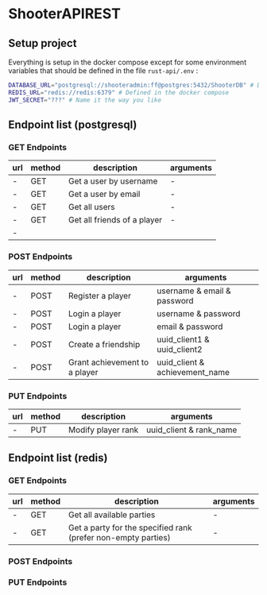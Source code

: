 # ShooterAPIREST

## Setup  project

Everything is setup in the docker compose except for some environment variables that should be defined in the file `rust-api/.env` :

```bash
DATABASE_URL="postgresql://shooteradmin:ff@postgres:5432/ShooterDB" # Defined in the docker-compose
REDIS_URL="redis://redis:6379" # Defined in the docker compose
JWT_SECRET="???" # Name it the way you like
```

## Endpoint list (postgresql)

### GET Endpoints

| url | method | description | arguments |
| --- | ------ | ------ | --------------- |
| - | GET | Get a user by username | - |
| - | GET | Get a user by email | - |
| - | GET | Get all users | - |
| - | GET | Get all friends of a player | - |
| - | 

### POST Endpoints

| url | method | description | arguments |
| --- | ------ | ------ | --------------- |
| - | POST | Register a player | username & email & password |
| - | POST | Login a player | username & password |
| - | POST | Login a player | email & password |
| - | POST | Create a friendship | uuid_client1 & uuid_client2 |
| - | POST | Grant achievement to a player | uuid_client & achievement_name |

### PUT Endpoints

| url | method | description | arguments |
| --- | ------ | ------ | --------------- |
| - | PUT | Modify player rank | uuid_client & rank_name |

## Endpoint list (redis)

### GET Endpoints

| url | method | description | arguments |
| --- | ------ | ------ | --------------- |
| - | GET | Get all available parties | - |
| - | GET | Get a party for the specified rank (prefer non-empty parties) | - |

### POST Endpoints

### PUT Endpoints